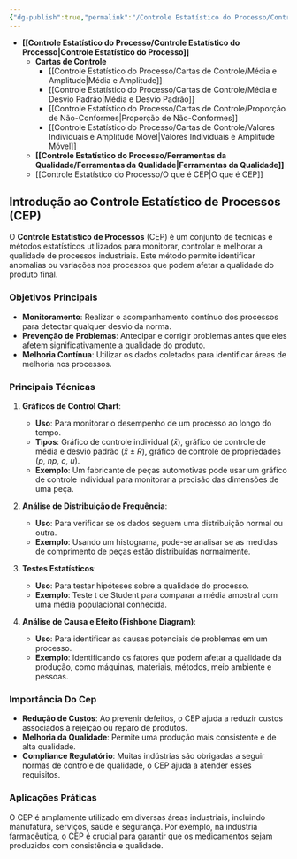 ```yaml
---
{"dg-publish":true,"permalink":"/Controle Estatístico do Processo/Controle Estatístico do Processo/","created":"2025-05-20T13:30:13.821-03:00"}
---
```



- **[[Controle Estatístico do Processo/Controle Estatístico do Processo\|Controle Estatístico do Processo]]**
	- **Cartas de Controle**
		- [[Controle Estatístico do Processo/Cartas de Controle/Média e Amplitude\|Média e Amplitude]]
		- [[Controle Estatístico do Processo/Cartas de Controle/Média e Desvio Padrão\|Média e Desvio Padrão]]
		- [[Controle Estatístico do Processo/Cartas de Controle/Proporção de Não-Conformes\|Proporção de Não-Conformes]]
		- [[Controle Estatístico do Processo/Cartas de Controle/Valores Individuais e Amplitude Móvel\|Valores Individuais e Amplitude Móvel]]
	- **[[Controle Estatístico do Processo/Ferramentas da Qualidade/Ferramentas da Qualidade\|Ferramentas da Qualidade]]**
	- [[Controle Estatístico do Processo/O que é CEP\|O que é CEP]]



## Introdução ao Controle Estatístico de Processos (CEP)

O **Controle Estatístico de Processos** (CEP) é um conjunto de técnicas e métodos estatísticos utilizados para monitorar, controlar e melhorar a qualidade de processos industriais. Este método permite identificar anomalias ou variações nos processos que podem afetar a qualidade do produto final.

### Objetivos Principais

- **Monitoramento**: Realizar o acompanhamento contínuo dos processos para detectar qualquer desvio da norma.
- **Prevenção de Problemas**: Antecipar e corrigir problemas antes que eles afetem significativamente a qualidade do produto.
- **Melhoria Contínua**: Utilizar os dados coletados para identificar áreas de melhoria nos processos.

### Principais Técnicas

1. **Gráficos de Control Chart**:
   - **Uso**: Para monitorar o desempenho de um processo ao longo do tempo.
   - **Tipos**: Gráfico de controle individual ($\bar{x}$), gráfico de controle de média e desvio padrão ($\bar{x} \pm R$), gráfico de controle de propriedades ($p$, $np$, $c$, $u$).
   - **Exemplo**: Um fabricante de peças automotivas pode usar um gráfico de controle individual para monitorar a precisão das dimensões de uma peça.

2. **Análise de Distribuição de Frequência**:
   - **Uso**: Para verificar se os dados seguem uma distribuição normal ou outra.
   - **Exemplo**: Usando um histograma, pode-se analisar se as medidas de comprimento de peças estão distribuídas normalmente.

3. **Testes Estatísticos**:
   - **Uso**: Para testar hipóteses sobre a qualidade do processo.
   - **Exemplo**: Teste t de Student para comparar a média amostral com uma média populacional conhecida.

4. **Análise de Causa e Efeito (Fishbone Diagram)**:
   - **Uso**: Para identificar as causas potenciais de problemas em um processo.
   - **Exemplo**: Identificando os fatores que podem afetar a qualidade da produção, como máquinas, materiais, métodos, meio ambiente e pessoas.

### Importância Do Cep

- **Redução de Custos**: Ao prevenir defeitos, o CEP ajuda a reduzir custos associados à rejeição ou reparo de produtos.
- **Melhoria da Qualidade**: Permite uma produção mais consistente e de alta qualidade.
- **Compliance Regulatório**: Muitas indústrias são obrigadas a seguir normas de controle de qualidade, o CEP ajuda a atender esses requisitos.

### Aplicações Práticas

O CEP é amplamente utilizado em diversas áreas industriais, incluindo manufatura, serviços, saúde e segurança. Por exemplo, na indústria farmacêutica, o CEP é crucial para garantir que os medicamentos sejam produzidos com consistência e qualidade.
